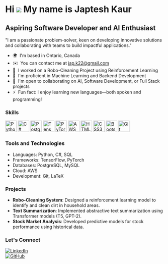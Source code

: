 Hi ![](https://user-images.githubusercontent.com/18350557/176309783-0785949b-9127-417c-8b55-ab5a4333674e.gif) My name is Japtesh Kaur  
===================================================================================================================================  

Aspiring Software Developer and AI Enthusiast  
--------------------------------------------  

"I am a passionate problem-solver, keen on developing innovative solutions and collaborating with teams to build impactful applications."  

* 🌍  I'm based in Ontario, Canada  
* ✉️  You can contact me at [jap.k22@gmail.com](mailto:jap.k22@gmail.com)  
* 🚀  I worked on a Robo-Cleaning Project using Reinforcement Learning  
* 🧠  I'm proficient in Machine Learning and Backend Development  
* 🤝  I'm open to collaborating on AI, Software Development, or Full Stack projects  
* ⚡  Fun fact: I enjoy learning new languages—both spoken and programming!  

### Skills  

<p align="left">  
<a href="https://www.python.org/" target="_blank" rel="noreferrer"><img src="https://raw.githubusercontent.com/danielcranney/readme-generator/main/public/icons/skills/python-colored.svg" width="36" height="36" alt="Python" /></a>  
<a href="https://docs.microsoft.com/en-us/dotnet/csharp/" target="_blank" rel="noreferrer"><img src="https://raw.githubusercontent.com/danielcranney/readme-generator/main/public/icons/skills/csharp-colored.svg" width="36" height="36" alt="C#" /></a>  
<a href="https://www.postgresql.org/" target="_blank" rel="noreferrer"><img src="https://raw.githubusercontent.com/danielcranney/readme-generator/main/public/icons/skills/postgresql-colored.svg" width="36" height="36" alt="PostgreSQL" /></a>  
<a href="https://www.tensorflow.org/" target="_blank" rel="noreferrer"><img src="https://raw.githubusercontent.com/danielcranney/readme-generator/main/public/icons/skills/tensorflow-colored.svg" width="36" height="36" alt="TensorFlow" /></a>  
<a href="https://pytorch.org/" target="_blank" rel="noreferrer"><img src="https://raw.githubusercontent.com/danielcranney/readme-generator/main/public/icons/skills/pytorch-colored.svg" width="36" height="36" alt="PyTorch" /></a>  
<a href="https://aws.amazon.com/" target="_blank" rel="noreferrer"><img src="https://raw.githubusercontent.com/danielcranney/readme-generator/main/public/icons/skills/aws-colored.svg" width="36" height="36" alt="AWS" /></a>  
<a href="https://developer.mozilla.org/en-US/docs/Web/HTML" target="_blank" rel="noreferrer"><img src="https://raw.githubusercontent.com/danielcranney/readme-generator/main/public/icons/skills/html5-colored.svg" width="36" height="36" alt="HTML5" /></a>  
<a href="https://developer.mozilla.org/en-US/docs/Web/CSS" target="_blank" rel="noreferrer"><img src="https://raw.githubusercontent.com/danielcranney/readme-generator/main/public/icons/skills/css3-colored.svg" width="36" height="36" alt="CSS3" /></a>  
<a href="https://getbootstrap.com/" target="_blank" rel="noreferrer"><img src="https://raw.githubusercontent.com/danielcranney/readme-generator/main/public/icons/skills/bootstrap-colored.svg" width="36" height="36" alt="Bootstrap" /></a>  
<a href="https://git-scm.com/" target="_blank" rel="noreferrer"><img src="https://raw.githubusercontent.com/danielcranney/readme-generator/main/public/icons/skills/git-colored.svg" width="36" height="36" alt="Git" /></a>  
</p>  

### Tools and Technologies  

- Languages: Python, C#, SQL  
- Frameworks: TensorFlow, PyTorch  
- Databases: PostgreSQL, MySQL  
- Cloud: AWS  
- Development: Git, LaTeX  

### Projects  

- **Robo-Cleaning System**: Designed a reinforcement learning model to identify and clean dirt in household areas.  
- **Text Summarization**: Implemented abstractive text summarization using Transformer models (T5, GPT-2).  
- **Stock Market Analysis**: Developed predictive models for stock performance using historical data.  

### Let's Connect  

[![LinkedIn](https://img.shields.io/badge/LinkedIn-%230077B5.svg?style=for-the-badge&logo=linkedin&logoColor=white)](https://www.linkedin.com/in/japteshkaur/)  
[![GitHub](https://img.shields.io/badge/GitHub-%2312100E.svg?style=for-the-badge&logo=github&logoColor=white)](https://github.com/Jannatphoolka)  
